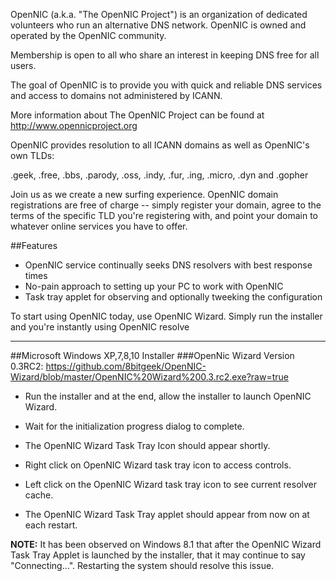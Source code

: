 OpenNIC (a.k.a. "The OpenNIC Project") is an organization of dedicated volunteers 
who run an alternative DNS network. OpenNIC is owned and operated by the OpenNIC 
community. 

Membership is open to all who share an interest in keeping DNS free for all users. 

The goal of OpenNIC is to provide you with quick and reliable DNS services and access
to domains not administered by ICANN.

More information about The OpenNIC Project can be found at http://www.opennicproject.org

OpenNIC provides resolution to all ICANN domains as well as OpenNIC's own TLDs:

.geek, .free, .bbs, .parody, .oss, .indy, .fur, .ing, .micro, .dyn and .gopher

Join us as we create a new surfing experience. OpenNIC domain registrations are free of charge -- simply register your domain, agree to the terms of the specific TLD you're registering with, and point your domain to whatever online services you have to offer.

##Features
  - OpenNIC service continually seeks DNS resolvers with best response times
  - No-pain approach to setting up your PC to work with OpenNIC
  - Task tray applet for observing and optionally tweeking the configuration

To start using OpenNIC today, use OpenNIC Wizard. Simply run the installer and you're instantly using OpenNIC resolve

-------------------------------------

##Microsoft Windows XP,7,8,10 Installer
###OpenNic Wizard Version 0.3RC2: 
  https://github.com/8bitgeek/OpenNIC-Wizard/blob/master/OpenNIC%20Wizard%200.3.rc2.exe?raw=true

  - Run the installer and at the end, allow the installer to launch OpenNIC Wizard.

  - Wait for the initialization progress dialog to complete.

  - The OpenNIC Wizard Task Tray Icon should appear shortly.

  - Right click on OpenNIC Wizard task tray icon to access controls.

  - Left click on the OpenNIC Wizard task tray icon to see current resolver cache.

  - The OpenNIC Wizard Task Tray applet should appear from now on at each restart.

**NOTE:** It has been observed on Windows 8.1 that after the OpenNIC Wizard Task Tray Applet
      is launched by the installer, that it may continue to say "Connecting...". 
      Restarting the system should resolve this issue. 
